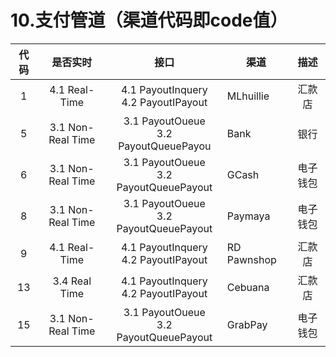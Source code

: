 # 10.支付管道（渠道代码即code值）

| 代码                       |    是否实时    | 接口    |渠道| 描述|
| :-------------------------: | :-----------: |:-----:| --------------------------------| :--------------------:  |
|1|4.1 Real-Time|4.1 PayoutInquery <br> 4.2 PayoutIPayout|MLhuillie | 汇款店|  
|5|3.1 Non-Real Time|3.1 PayoutOueue <br> 3.2 PayoutQueuePayou|Bank|银行|  
|6|3.1 Non-Real Time|3.1 PayoutOueue <br> 3.2 PayoutQueuePayout|GCash|电子钱包|  
|8|3.1 Non-Real Time|3.1 PayoutOueue <br> 3.2 PayoutQueuePayout|Paymaya|电子钱包|  
|9|4.1 Real-Time|4.1 PayoutInquery <br> 4.2 PayoutIPayout|RD Pawnshop | 汇款店|  
|13|3.4 Real Time|4.1 PayoutInquery <br> 4.2 PayoutIPayout|Cebuana| 汇款店|  
|15|3.1 Non-Real Time|3.1 PayoutOueue <br> 3.2 PayoutQueuePayout|GrabPay|电子钱包|


